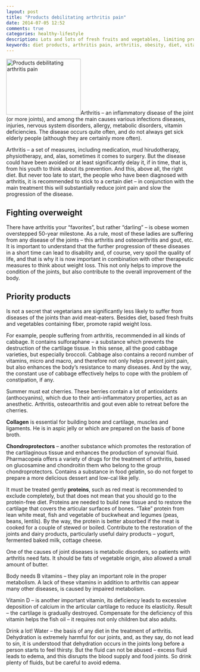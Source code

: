 ```yaml
---
layout: post
title: "Products debilitating arthritis pain"
date: 2014-07-05 12:52
comments: true
categories: healthy-lifestyle
description: Lots and lots of fresh fruits and vegetables, limiting protein and calcium, at least carbohydrates - the basis of the diet for arthritis.
keywords: diet products, arthritis pain, arthritis, obesity, diet, vitamins, ñhondroprotectors, dairy products, vitamin D
---
```

<p><img class="left" src="http://medusanews.com/images/products-debilitating-arthritis-pain/0.jpg" width="200" height="150" title="arthritis pain, arthritis, diet, ñhondroprotectors, dairy products" alt="Products debilitating arthritis pain">Arthritis &ndash; an inflammatory disease of the joint (or more joints), and among the main causes various infections diseases, injuries, nervous system disorders, allergy, metabolic disorders, vitamin deficiencies. The disease occurs quite often, and do not always get sick elderly people (although they are certainly more often).</p>

<!-- more -->


<p>Arthritis &ndash; a set of measures, including medication, mud hirudotherapy, physiotherapy, and, alas, sometimes it comes to surgery. But the disease could have been avoided or at least significantly delay it, if in time, that is, from his youth to think about its prevention. And this, above all, the right diet. But never too late to start, the people who have been diagnosed with arthritis, it is recommended to stick to a certain diet &ndash; in conjunction with the main treatment this will substantially reduce joint pain and slow the progression of the disease.</p>

<h2>Fighting overweight</h2>

<p>There have arthritis your &ldquo;favorites&rdquo;, but rather &ldquo;darling&rdquo; &ndash; is obese women overstepped 50-year milestone. As a rule, most of these ladies are suffering from any disease of the joints &ndash; this arthritis and osteoarthritis and gout, etc. It is important to understand that the further progression of these diseases in a short time can lead to disability and, of course, very spoil the quality of life, and that is why it is now important in combination with other therapeutic measures to think about weight loss. This not only helps to improve the condition of the joints, but also contribute to the overall improvement of the body.</p>

<h2>Priority products</h2>

<p>Is not a secret that vegetarians are significantly less likely to suffer from diseases of the joints than avid meat-eaters. Besides diet, based fresh fruits and vegetables containing fiber, promote rapid weight loss.</p>

<p>For example, people suffering from arthritis, recommended in all kinds of cabbage. It contains sulforaphane &ndash; a substance which prevents the destruction of the cartilage tissue. In this sense, all the good cabbage varieties, but especially broccoli. Cabbage also contains a record number of vitamins, micro and macro, and therefore not only helps prevent joint pain, but also enhances the body&rsquo;s resistance to many diseases. And by the way, the constant use of cabbage effectively helps to cope with the problem of constipation, if any.</p>

<p>Summer must eat cherries. These berries contain a lot of antioxidants (anthocyanins), which due to their anti-inflammatory properties, act as an anesthetic. Arthritis, osteoarthritis and gout even able to retreat before the cherries.</p>

<p><strong>Collagen</strong> is essential for building bone and cartilage, muscles and ligaments. He is in aspic jelly or which are prepared on the basis of bone broth.</p>

<p><strong>Chondroprotectors</strong> &ndash; another substance which promotes the restoration of the cartilaginous tissue and enhances the production of synovial fluid. Pharmacopeia offers a variety of drugs for the treatment of arthritis, based on glucosamine and chondroitin them who belong to the group chondroprotectors. Contains a substance in food gelatin, so do not forget to prepare a more delicious dessert and low-cal like jelly.</p>

<p>It must be treated gently <strong>proteins</strong>, such as red meat is recommended to exclude completely, but that does not mean that you should go to the protein-free diet. Proteins are needed to build new tissue and to restore the cartilage that covers the articular surfaces of bones. &ldquo;Take&rdquo; protein from lean white meat, fish and vegetable of buckwheat and legumes (peas, beans, lentils). By the way, the protein is better absorbed if the meat is cooked for a couple of stewed or boiled. Contribute to the restoration of the joints and dairy products, particularly useful dairy products &ndash; yogurt, fermented baked milk, cottage cheese.</p>

<p>One of the causes of joint diseases is metabolic disorders, so patients with arthritis need fats. It should be fats of vegetable origin, also allowed a small amount of butter.</p>

<p>Body needs B vitamins &ndash; they play an important role in the proper metabolism. A lack of these vitamins in addition to arthritis can appear many other diseases, is caused by impaired metabolism.</p>

<p>Vitamin D &ndash; is another important vitamin, its deficiency leads to excessive deposition of calcium in the articular cartilage to reduce its elasticity. Result &ndash; the cartilage is gradually destroyed. Compensate for the deficiency of this vitamin helps the fish oil &ndash; it requires not only children but also adults.</p>

<p>Drink a lot! Water &ndash; the basis of any diet in the treatment of arthritis. Dehydration is extremely harmful for our joints, and, as they say, do not lead to sin, it is understood that dehydration occurs in the joints long before a person starts to feel thirsty. But the fluid can not be abused &ndash; excess fluid leads to edema, and this disrupts the blood supply and food joints. So drink plenty of fluids, but be careful to avoid edema.</p>
